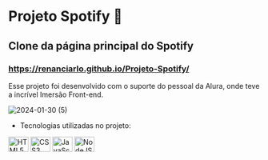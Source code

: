 # Projeto Spotify :rocket:

## Clone da página principal do Spotify 

### https://renanciarlo.github.io/Projeto-Spotify/

Esse projeto foi desenvolvido com o suporte do pessoal da Alura, onde teve a incrível Imersão Front-end.


![2024-01-30 (5)](https://github.com/RenanCiarlo/Projeto-Spotify/assets/121067503/f1701a58-66db-4719-902a-dfd9349dd9f2)

- Tecnologias utilizadas no projeto:
<div style="display: inline_block">
<img align="center" alt="HTML5" height="30" width="40" src="https://cdn.jsdelivr.net/gh/devicons/devicon/icons/html5/html5-original.svg"/>
<img align="center" alt="CSS3" height="30"width="40" src="https://cdn.jsdelivr.net/gh/devicons/devicon/icons/css3/css3-original.svg"/>
<img align="center"alt="JavaScript" height="30" width="40" src="https://cdn.jsdelivr.net/gh/devicons/devicon/icons/javascript/javascript-original.svg"/>
<img align="center"alt="NodeJS" height="30" width="40" src="https://cdn.jsdelivr.net/gh/devicons/devicon/icons/nodejs/nodejs-original.svg"/>
          
          
